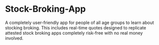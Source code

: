# Stock-Broking-App
A completely user-friendly app for people of all age groups to  learn about stocking broking. This includes real-time quotes designed to replicate attested stock broking apps completely risk-free with no real money involved.
